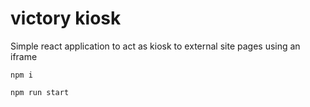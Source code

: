 # victory kiosk

Simple react application to act as kiosk to external site pages using an iframe

```npm i```

```npm run start```